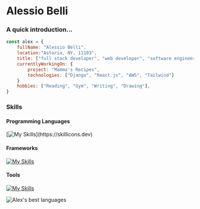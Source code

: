 # Alessio Belli
<!-- ![Typing](https://media3.giphy.com/media/v1.Y2lkPTc5MGI3NjExM2ViN2I2NTI4NjNkYmEwMTAxYmM2MzM0Y2UxODY2MmU4Yzk4NmQ3ZCZlcD12MV9pbnRlcm5hbF9naWZzX2dpZklkJmN0PWc/XIqCQx02E1U9W/giphy.gif) -->
### A quick introduction...
```javascript
const alex = {
    fullName: "Alessio Belli",
    location:"Astoria, NY, 11103",
    title: ["full stack developer", "web developer", "software engineer"],
    currentlyWorkingOn: {
        project: "Mamma's Recipes",
        technologies: ["Django", "React.js", "AWS", "Tailwind"]
    }
    hobbies: ["Reading", "Gym", "Writing", "Drawing"],
}
```
### Skills
#### Programming Languages
[![My Skills](https://skillicons.dev/icons?i=js,ts,html,css,python,)](https://skillicons.dev)
#### Frameworks 
[![My Skills](https://skillicons.dev/icons?i=nodejs,react,nextjs,bootstrap,tailwind,expressjs,django,postgres&)](https://skillicons.dev)
#### Tools
[![My Skills](https://skillicons.dev/icons?i=mongodb,firebase,github,aws,gcp,linux,vscode,figma,postman,netlify)](https://skillicons.dev)

![Alex's best languages](https://github-readme-stats.vercel.app/api/top-langs/?username=alexmcbex&layout=compact&theme=tokyonight&langs_count=6)
<!-- ![Alex's GitHub stats](https://github-readme-stats.vercel.app/api?username=AlexMcBex&theme=tokyonight&show_icons=true) -->

<!--
You're not suppposed to read this, here's a cookie 🍪
-->
